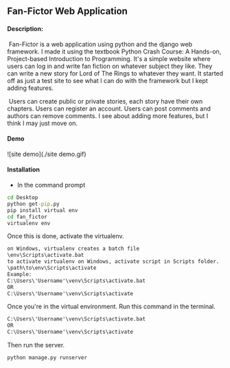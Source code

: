 ## Fan-Fictor Web Application

#### Description:

​	Fan-Fictor is a web application using python and the django web framework. I made it using the textbook Python Crash Course: A Hands-on, Project-based Introduction to Programming. It's a simple website where users can log in and write fan fiction on whatever subject they like. They can write a new story for Lord of The Rings to whatever they want. It started off as just a test site to see what I can do with the framework but I kept adding features. 

​	Users can create public or private stories, each story have their own chapters. Users can register an account. Users can post comments and authors can remove comments. I see about adding more features, but I think I may just move on.

#### Demo

![site demo](./site demo.gif)

#### Installation 

- In the command prompt 

```cmd
cd Desktop
python get-pip.py
pip install virtual env
cd fan_fictor
virtualenv env 
```

Once this is done, activate the virtualenv. 

```cmd
on Windows, virtualenv creates a batch file
\env\Scripts\activate.bat
to activate virtualenv on Windows, activate script in Scripts folder.
\path\to\env\Scripts\activate
Example:
C:\Users\'Username'\venv\Scripts\activate.bat
OR
C:\Users\'Username'\venv\Scripts\activate
```

Once you're in the virtual environment.  Run this command in the terminal.

```cmd
C:\Users\'Username'\venv\Scripts\activate.bat
OR
C:\Users\'Username'\venv\Scripts\activate
```

Then run the server.

```cmd
python manage.py runserver
```

